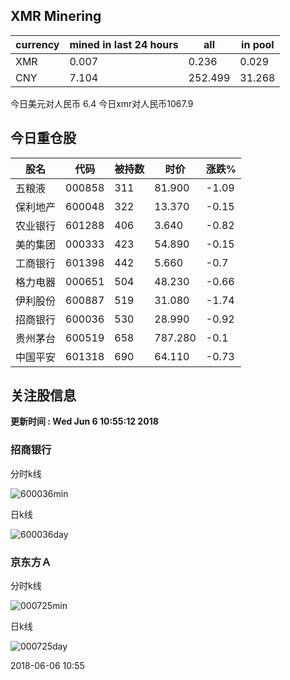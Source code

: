 ## XMR Minering

|currency|mined in last 24 hours|all|in pool|
|---|---|---|---|
|XMR|0.007|0.236|0.029|
|CNY|7.104|252.499|31.268|

今日美元对人民币 6.4	今日xmr对人民币1067.9


## 今日重仓股 

|股名|代码|被持数|时价|涨跌%|
|---|---|---|---|---|
|五粮液|000858|311|81.900|-1.09|
|保利地产|600048|322|13.370|-0.15|
|农业银行|601288|406|3.640|-0.82|
|美的集团|000333|423|54.890|-0.15|
|工商银行|601398|442|5.660|-0.7|
|格力电器|000651|504|48.230|-0.66|
|伊利股份|600887|519|31.080|-1.74|
|招商银行|600036|530|28.990|-0.92|
|贵州茅台|600519|658|787.280|-0.1|
|中国平安|601318|690|64.110|-0.73|

## 关注股信息
**更新时间 : Wed Jun  6 10:55:12 2018**
### 招商银行 
分时k线

![600036min](http://image.sinajs.cn/newchart/min/n/sh600036.gif)

日k线

![600036day](http://image.sinajs.cn/newchart/daily/n/sh600036.gif)

### 京东方Ａ 
分时k线

![000725min](http://image.sinajs.cn/newchart/min/n/sz000725.gif)

日k线

![000725day](http://image.sinajs.cn/newchart/daily/n/sz000725.gif)

2018-06-06 10:55